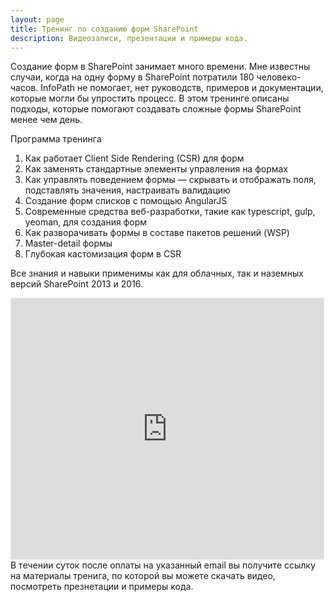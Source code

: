 ```yaml
---
layout: page
title: Тренинг по созданию форм SharePoint
description: Видеозаписи, презентации и примеры кода. 
---
```

Создание форм в SharePoint занимает много времени. Мне известны случаи, когда на одну форму в SharePoint потратили 180 человеко-часов. InfoPath не помогает, нет руководств, примеров и документации, которые могли бы упростить процесс. В этом тренинге описаны подходы, которые помогают создавать сложные формы SharePoint менее чем день.  

Программа тренинга  
1. Как работает Client Side Rendering (CSR) для форм
2. Как заменять стандартные элементы управления на формах
3. Как управлять поведением формы — скрывать и отображать поля, подставлять значения, настраивать валидацию
4. Создание форм списков с помощью AngularJS
5. Современные средства веб-разработки, такие как typescript, gulp, yeoman, для создания форм
6. Как разворачивать формы в составе пакетов решений (WSP)
7. Master-detail формы
8. Глубокая кастомизация форм в CSR

Все знания и навыки применимы как для облачных, так и наземных версий SharePoint 2013 и 2016.

<iframe class="iframe" src="https://money.yandex.ru/fastpay/form/cfb6675a92fc4025af2d08a5acd188d7" width="500" height="417" style="border: 1px solid #e8e8e8;"></iframe>
В течении суток после оплаты на указанный email вы получите ссылку на материалы тренига, по которой вы можете скачать видео, посмотреть презнетации и примеры кода.
